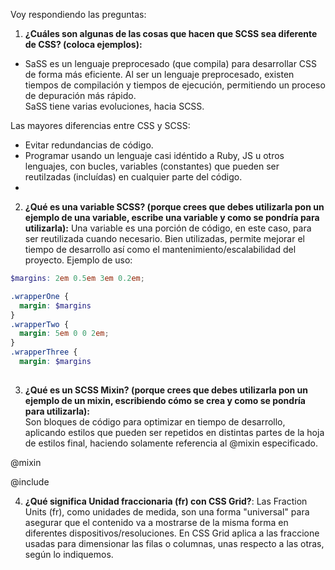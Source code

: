 Voy respondiendo las preguntas:  

1. **¿Cuáles son algunas de las cosas que hacen que SCSS sea diferente de CSS? (coloca ejemplos):**  
* SaSS es un lenguaje preprocesado (que compila) para desarrollar CSS de forma más eficiente. Al ser un lenguaje preprocesado, existen tiempos de compilación y tiempos de ejecución, permitiendo un proceso de depuración más rápido.  
SaSS tiene varias evoluciones, hacia SCSS.

Las mayores diferencias entre CSS y SCSS:
- Evitar redundancias de código.
- Programar usando un lenguaje casi idéntido a Ruby, JS u otros lenguajes, con bucles, variables (constantes) que pueden ser reutilzadas (incluídas) en cualquier parte del código.
- 


2. **¿Qué es una variable SCSS? (porque crees que debes utilizarla pon un ejemplo de una variable, escribe una variable y como se pondría para utilizarla):**
Una variable es una porción de código, en este caso, para ser reutilizada cuando necesario.
Bien utilizadas, permite mejorar el tiempo de desarrollo así como el mantenimiento/escalabilidad del proyecto.
Ejemplo de uso:  
```scss
$margins: 2em 0.5em 3em 0.2em;

.wrapperOne {
  margin: $margins
}
.wrapperTwo {
  margin: 5em 0 0 2em;
}
.wrapperThree {
  margin: $margins
  
```


3. **¿Qué es un SCSS Mixin? (porque crees que debes utilizarla pon un ejemplo de un mixin, escribiendo cómo se crea y como se pondría para utilizarla):**  
Son bloques de código para optimizar en tiempo de desarrollo, aplicando estilos que pueden ser repetidos en distintas partes de la hoja de estilos final, haciendo solamente referencia al @mixin especificado.

@mixin 

@include


4. **¿Qué significa Unidad fraccionaria (fr) con CSS Grid?**:
Las Fraction Units (fr), como unidades de medida, son una forma "universal" para asegurar que el contenido va a mostrarse de la misma forma en diferentes dispositivos/resoluciones.
En CSS Grid aplica a las fraccione usadas para dimensionar las filas o columnas, unas respecto a las otras, según lo indiquemos.
